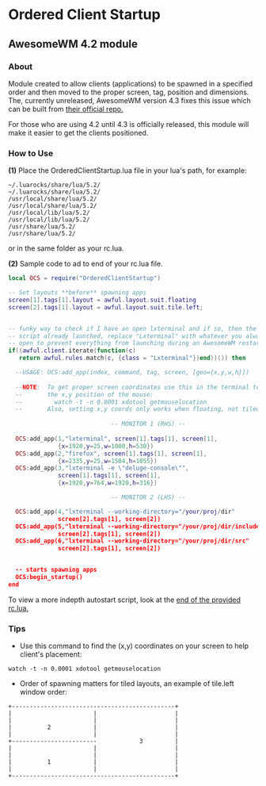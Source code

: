 # Ordered Client Startup
## AwesomeWM 4.2 module

### About

Module created to allow clients (applications) to be spawned in a specified order and then moved to the proper screen, tag, position and dimensions. The, currently unreleased, AwesomeWM version 4.3 fixes this issue which can be built from [their official repo.](https://github.com/awesomeWM/awesome)

For those who are using 4.2 until 4.3 is officially released, this module will make it easier to get the clients positioned.

### How to Use

**(1)** Place the OrderedClientStartup.lua file in your lua's path, for example:

```
~/.luarocks/share/lua/5.2/
~/.luarocks/share/lua/5.2/
/usr/local/share/lua/5.2/
/usr/local/share/lua/5.2/
/usr/local/lib/lua/5.2/
/usr/local/lib/lua/5.2/
/usr/share/lua/5.2/
/usr/share/lua/5.2/
```

or in the same folder as your rc.lua.

**(2)** Sample code to ad to end of your rc.lua file.


```lua
local OCS = require("OrderedClientStartup")

-- Set layouts **before** spawning apps
screen[1].tags[1].layout = awful.layout.suit.floating
screen[2].tags[1].layout = awful.layout.suit.tile.left;


-- funky way to check if I have an open lxterminal and if so, then the startup
-- script already launched, replace "Lxterminal" with whatever you always have
-- open to prevent everything from launching during an AwesomeWM restart
if((awful.client.iterate(function(c) 
   return awful.rules.match(c, {class = "Lxterminal"})end))()) then

  --USAGE: OCS:add_app(index, command, tag, screen, [geo={x,y,w,h}])
  
  --NOTE:  To get proper screen coordinates use this in the terminal to report
  --       the x,y position of the mouse:
  --         watch -t -n 0.0001 xdotool getmouselocation 
  --       Also, setting x,y coords only works when floating, not tiled
 
                             -- MONITOR 1 (RHS) --
                             
  OCS:add_app(1,"lxterminal", screen[1].tags[1], screen[1], 
              {x=1920,y=25,w=1000,h=530})
  OCS:add_app(2,"firefox", screen[1].tags[1], screen[1],
              {x=2335,y=25,w=1504,h=1055})
  OCS:add_app(3,"lxterminal -e \"deluge-console\"", 
              screen[1].tags[1], screen[1],
              {x=1920,y=764,w=1920,h=316})

                             -- MONITOR 2 (LHS) --

  OCS:add_app(4,"lxterminal --working-directory="/your/proj/dir"
              screen[2].tags[1], screen[2])
  OCS:add_app(5,"lxterminal --working-directory="/your/proj/dir/includes"
              screen[2].tags[1], screen[2])
  OCS:add_app(6,"lxterminal --working-directory="/your/proj/dir/src"
              screen[2].tags[1], screen[2])


  -- starts spawning apps
  OCS:begin_startup()
end
```
To view a more indepth autostart script, look at the [end of the provided rc.lua.](https://github.com/vyth/OrderedClientStartup/blob/b13bd3f7c225fa28f278c95d8251e8729b6347c1/rc.lua#L589)

### Tips

- Use this command to find the (x,y) coordinates on your screen to help client's placement:
```
watch -t -n 0.0001 xdotool getmouselocation 
```
- Order of spawning matters for tiled layouts, an example of tile.left window order:
```
+----------------------------------------------+
|                       |                      |
|                       |                      |
|          2            |                      |
|                       |                      |
+------------------------            3         |
|                       |                      |
|                       |                      |
|          1            |                      |
|                       |                      |
+----------------------------------------------+
```
